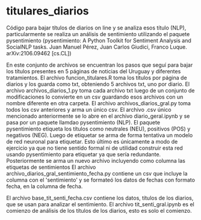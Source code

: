 # titulares_diarios

Código para bajar títulos de diarios on line y se analiza esos título (NLP), particularmente se realiza un análisis de sentimiento utilizando el paquete pysentimiento
(pysentimiento: A Python Toolkit for Sentiment Analysis and SocialNLP tasks. Juan Manuel Pérez, Juan Carlos Giudici, Franco Luque. arXiv:2106.09462 [cs.CL])

En este conjunto de archivos se encuentran los pasos que seguí para bajar los títulos presentes en 5 páginas de noticias del Uruguay y diferentes tratamientos.
El archivo funcion_titulares.R toma los títulos por página de diarios y los guarda como txt, obteniendo 5 archivos txt, uno por diario.
El archivo archivos_diarios_1.py toma cada archivo txt luego de un conjunto de modificaciones lo convierte en un csv guardando esos archivos con un nombre diferente
en otra carpeta.
El archivo archivos_diarios_gral.py toma todos los csv anteriores y arma un único csv.
El archivo .csv único mencionado anteriormente se lo abre en el archivo diario_geral.ipynb y se pasa por un paquete llamdao pysentimiento (NLP).
El paquete pysentimiento etiqueta los títulos como neutrales (NEU), positivos (POS) y negativos (NEG). Luego de etiquetar se arma de forma tentativa un modelo de red
neuronal para etiquetar. Esto último es únicamente a modo de ejercicio ya que no tiene sentido formal ni de utilidad construir esta red usando pysentimiento para
etiquetar ya que sería redundante.
Posteriormente se arma un nuevo archivo incluyendo como columna las etiquetas de sentimientos
El archivo archivo_diarios_gral_sentimiento_fecha.py contiene un csv que incluye la columna con el 'sentimiento' y se formateó los datos de fechas con formato fecha, en
la columna de fecha.

El archivo base_tit_senti_fecha.csv contiene los datos, títulos de los diarios, que se usan para analizar el sentimiento.
El archivo tit_senti_gral.ipynb es el comienzo de análisis de los títulos de los diarios, esto es solo el comienzo.



